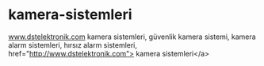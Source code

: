 kamera-sistemleri
=================

www.dstelektronik.com kamera sistemleri, güvenlik kamera sistemi, kamera alarm sistemleri, hırsız alarm sistemleri, href="http://www.dstelektronik.com"> kamera sistemleri&lt;/a>
